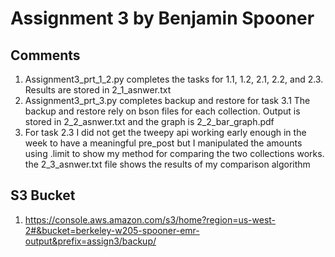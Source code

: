 # Assignment 3 by Benjamin Spooner #

## Comments ##

1. Assignment3_prt_1_2.py completes the tasks for 1.1, 1.2, 2.1, 2.2, and 2.3. Results are stored in 2_1_asnwer.txt
2. Assignment3_prt_3.py completes backup and restore for task 3.1 The backup and restore rely on bson files for each collection. Output is stored in 2_2_asnwer.txt and the graph is 2_2_bar_graph.pdf
3. For task 2.3 I did not get the tweepy api working early enough in the week to have a meaningful pre_post but I manipulated the amounts using .limit to show my method for comparing the two collections works. the 2_3_asnwer.txt file shows the results of my comparison algorithm

## S3 Bucket ##
1. https://console.aws.amazon.com/s3/home?region=us-west-2#&bucket=berkeley-w205-spooner-emr-output&prefix=assign3/backup/
